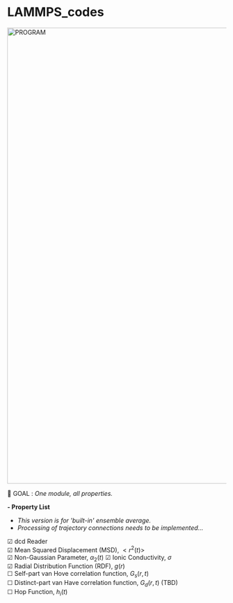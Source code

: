 # LAMMPS_codes

<img width="1049" alt="PROGRAM" src="https://github.com/user-attachments/assets/a5705459-fa4e-4090-a603-6698c122ac1d" />
  
🐸 GOAL : *One module, all properties.*
  
**- Property List**  

  + *This version is for 'built-in' ensemble average.*
+ *Processing of trajectory connections needs to be implemented...*
  
☑︎ dcd Reader  
☑︎ Mean Squared Displacement (MSD), $<r^2(t)>$  
☑︎ Non-Gaussian Parameter, $\alpha_2(t)$ 
☑︎ Ionic Conductivity, $\sigma$  
☑︎ Radial Distribution Function (RDF), $g(r)$  
☐ Self-part van Hove correlation function, $G_s(r,t)$  
☐ Distinct-part van Have correlation function, $G_d(r,t)$ (TBD)  
☐ Hop Function, $h_i(t)$  

